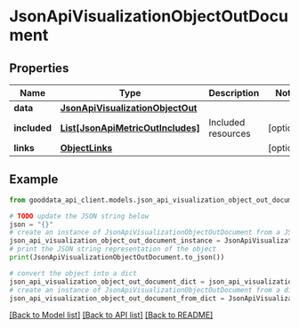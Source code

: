 # JsonApiVisualizationObjectOutDocument


## Properties

Name | Type | Description | Notes
------------ | ------------- | ------------- | -------------
**data** | [**JsonApiVisualizationObjectOut**](JsonApiVisualizationObjectOut.md) |  | 
**included** | [**List[JsonApiMetricOutIncludes]**](JsonApiMetricOutIncludes.md) | Included resources | [optional] 
**links** | [**ObjectLinks**](ObjectLinks.md) |  | [optional] 

## Example

```python
from gooddata_api_client.models.json_api_visualization_object_out_document import JsonApiVisualizationObjectOutDocument

# TODO update the JSON string below
json = "{}"
# create an instance of JsonApiVisualizationObjectOutDocument from a JSON string
json_api_visualization_object_out_document_instance = JsonApiVisualizationObjectOutDocument.from_json(json)
# print the JSON string representation of the object
print(JsonApiVisualizationObjectOutDocument.to_json())

# convert the object into a dict
json_api_visualization_object_out_document_dict = json_api_visualization_object_out_document_instance.to_dict()
# create an instance of JsonApiVisualizationObjectOutDocument from a dict
json_api_visualization_object_out_document_from_dict = JsonApiVisualizationObjectOutDocument.from_dict(json_api_visualization_object_out_document_dict)
```
[[Back to Model list]](../README.md#documentation-for-models) [[Back to API list]](../README.md#documentation-for-api-endpoints) [[Back to README]](../README.md)


